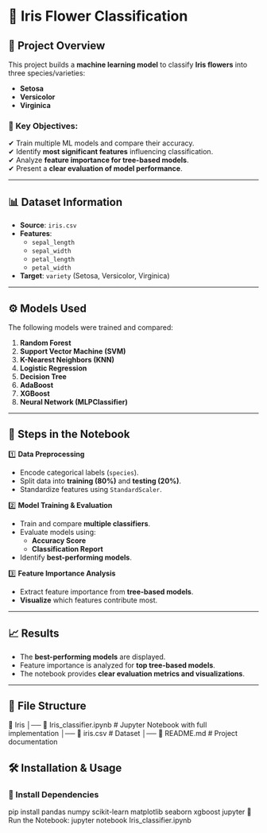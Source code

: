 # 🌸 Iris Flower Classification

## 📌 Project Overview  
This project builds a **machine learning model** to classify **Iris flowers** into three species/varieties:  
- **Setosa**  
- **Versicolor**  
- **Virginica**  

### 🚀 Key Objectives:
✔ Train multiple ML models and compare their accuracy.  
✔ Identify **most significant features** influencing classification.  
✔ Analyze **feature importance for tree-based models**.  
✔ Present a **clear evaluation of model performance**.

---

## 📊 Dataset Information  
- **Source**: `iris.csv`  
- **Features**:
  - `sepal_length`
  - `sepal_width`
  - `petal_length`
  - `petal_width`
- **Target**: `variety` (Setosa, Versicolor, Virginica)

---

## ⚙️ Models Used
The following models were trained and compared:
1. **Random Forest**
2. **Support Vector Machine (SVM)**
3. **K-Nearest Neighbors (KNN)**
4. **Logistic Regression**
5. **Decision Tree**
6. **AdaBoost**
7. **XGBoost**
8. **Neural Network (MLPClassifier)**

---

## 📌 Steps in the Notebook
1️⃣ **Data Preprocessing**  
   - Encode categorical labels (`species`).  
   - Split data into **training (80%)** and **testing (20%)**.  
   - Standardize features using `StandardScaler`.  

2️⃣ **Model Training & Evaluation**  
   - Train and compare **multiple classifiers**.  
   - Evaluate models using:  
     - **Accuracy Score**
     - **Classification Report**  
   - Identify **best-performing models**.  

3️⃣ **Feature Importance Analysis**  
   - Extract feature importance from **tree-based models**.  
   - **Visualize** which features contribute most.

---

## 📈 Results
- The **best-performing models** are displayed.  
- Feature importance is analyzed for **top tree-based models**.  
- The notebook provides **clear evaluation metrics and visualizations**.

---

## 📁 File Structure
📂 Iris
│── 📜 Iris_classifier.ipynb # Jupyter Notebook with full implementation
│── 📜 iris.csv # Dataset
│── 📜 README.md # Project documentation

## 🛠️ Installation & Usage  
### **🔹 Install Dependencies**  
pip install pandas numpy scikit-learn matplotlib seaborn xgboost jupyter
🔹 Run the Notebook: jupyter notebook Iris_classifier.ipynb
